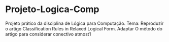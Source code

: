 # Projeto-Logica-Comp
Projeto prático da disciplina de Lógica para Computação. Tema: Reproduzir o artigo Classification Rules in Relaxed Logical Form. Adaptar O método do artigo para considerar conectivo atmost1
